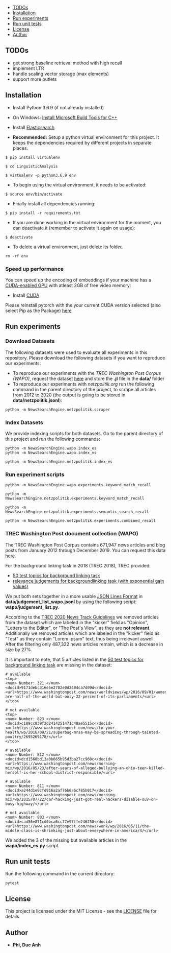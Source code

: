 
- [TODOs](#todos)
- [Installation](#installation)
- [Run experiments](#getting-started)
- [Run unit tests](#run-unit-tests)
- [License](#license)
- [Author](#author)

## TODOs
- get strong baseline retrieval method with high recall
- implement LTR
- handle scaling vector storage (max elements)
- support more outlets

## Installation
* Install Python 3.6.9 (if not already installed)

* On Windows: [Install Microsoft Build Tools for C++](https://visualstudio.microsoft.com/de/visual-cpp-build-tools/)

* Install [Elasticsearch](https://www.elastic.co/guide/en/elasticsearch/reference/current/install-elasticsearch.html)

* **Recommended:**
Setup a python virtual environment for this project. It keeps the dependencies required by different projects in separate places.

```
$ pip install virtualenv

$ cd LinguisticAnalysis

$ virtualenv -p python3.6.9 env
```
* To begin using the virtual environment, it needs to be activated:

```
$ source env/bin/activate
```

* Finally install all dependencies running:

```
$ pip install -r requirements.txt
```

* If you are done working in the virtual environment for the moment, you can deactivate it (remember to activate it again on usage):

```
$ deactivate
```

* To delete a virtual environment, just delete its folder.

```
rm -rf env
```

### Speed up performance

You can speed up the encoding of embeddings if your machine has a [CUDA-enabled GPU](https://developer.nvidia.com/cuda-gpus) with atleast 2GB of free video memory:
- Install [CUDA](https://developer.nvidia.com/cuda-downloads)

Please reinstall pytorch with the your current CUDA version selected (also select Pip as the Package) [here](https://pytorch.org/get-started/locally/)


## Run experiments




### Download Datasets

The following datasets were used to evaluate all experiments in this repository. Please download the following datasets if you want to reproduce our experiments:

- To reproduce our experiments with the *TREC Washington Post Corpus (WAPO)*, request the dataset [here](https://trec.nist.gov/data/wapost/) and store the **.jl** file in the **data/** folder
- To reproduce our experiments with *netzpolitik.org* run the following command in the parent directory of the project, to scrape all articles from 2012 to 2020 (the output is going to be stored in **data/netzpolitik.jsonl**):
```
python -m NewsSearchEngine.netzpolitik.scraper
```

### Index Datasets

We provide indexing scripts for both datasets. Go to the parent directory of this project and run the following commands:

```
python -m NewsSearchEngine.wapo.index_es
python -m NewsSearchEngine.wapo.index_vs
```


```
python -m NewsSearchEngine.netzpolitik.index_es
```

### Run experiment scripts

```
python -m NewsSearchEngine.wapo.experiments.keyword_match_recall
```

```
python -m NewsSearchEngine.netzpolitik.experiments.keyword_match_recall

python -m NewsSearchEngine.netzpolitik.experiments.semantic_search_recall

python -m NewsSearchEngine.netzpolitik.experiments.combined_recall
```

### TREC Washington Post document collection (WAPO)

The TREC Washington Post Corpus contains 671,947 news articles and blog posts from January 2012 through December 2019. You can request this data [here](https://trec.nist.gov/data/wapost/).

For the background linking task in 2018 (TREC 2018), TREC provided:

- [50 test topics for background linking task](https://trec.nist.gov/data/news/2018/newsir18-topics.txt)
- [relevance judgements for backgroundlinking task (with exponential gain values)](https://trec.nist.gov/data/news/2018/bqrels.exp-gains.txt)

We put both sets together in a more usable [JSON Lines Format](https://jsonlines.org/) in **data/judgement_list_wapo.jsonl** by using the following script: **wapo/judgement_list.py**.

According to the [TREC 2020 News Track Guidelines](http://trec-news.org/guidelines-2020.pdf) we removed articles from the dataset which are labeled in the "kicker" field as "Opinion", "Letters to the Editor", or "The Post's View", as they are **not relevant**. Additionally we removed articles which are labeled in the "kicker" field as "Test" as they contain "Lorem ipsum" text, thus being irrelevant aswell.
After the filtering only 487,322 news articles remain, which is a decrease in size by 27%.

It is important to note, that 5 articles listed in the [50 test topics for background linking task](https://trec.nist.gov/data/news/2018/newsir18-topics.txt) are missing in the dataset:

```
# available
<top>
<num> Number: 321 </num>
<docid>9171debc316e5e2782e0d2404ca7d09d</docid>
<url>https://www.washingtonpost.com/news/worldviews/wp/2016/09/01/women-are-half-of-the-world-but-only-22-percent-of-its-parliaments/<url>
</top>

# not available
<top>
<num> Number: 823 </num>
<docid>c109cc839f2d2414251471c48ae5515c</docid>
<url>https://www.washingtonpost.com/news/to-your-health/wp/2016/09/21/superbug-mrsa-may-be-spreading-through-tainted-poultry/2695269178/</url>
</top>

# available
<num> Number: 812 </num>
<docid>dcd1560bd13a0b665b95d3ba27cc960c</docid>
<url>https://www.washingtonpost.com/news/morning-mix/wp/2016/05/23/after-years-of-alleged-bullying-an-ohio-teen-killed-herself-is-her-school-district-responsible/<url>

# available
<num> Number: 811 </num>
<docid>a244d1e0cfd916a2af76b6a6c785b017</docid>
<url>https://www.washingtonpost.com/news/morning-mix/wp/2015/07/22/car-hacking-just-got-real-hackers-disable-suv-on-busy-highway/</url>

# not available
<num> Number: 803 </num>
<docid>cad56e871cd0bca6cc77e97ffe246258</docid>
<url>https://www.washingtonpost.com/news/wonk/wp/2016/05/11/the-middle-class-is-shrinking-just-about-everywhere-in-america/4/</url>
```

We added the 3 of the missing but available articles in the **wapo/index_es.py** script.


## Run unit tests

Run the following command in the current directory:

```
pytest
```

## License

This project is licensed under the MIT License - see the [LICENSE](LICENSE) file for details

## Author

* **Phi, Duc Anh**